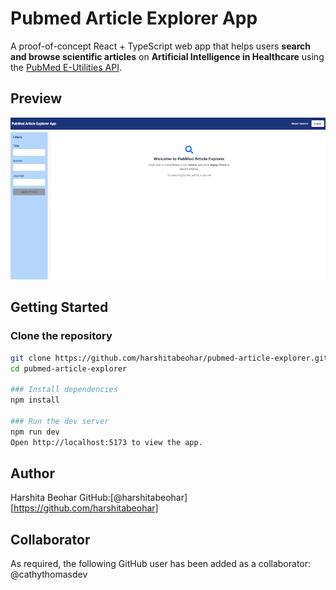 # Pubmed Article Explorer App

A proof-of-concept React + TypeScript web app that helps users **search and browse scientific articles** on **Artificial Intelligence in Healthcare** using the [PubMed E-Utilities API](https://github.com/mirbostanicm/pubmed-api/blob/main/README.md).

## Preview

![App Screenshot](src/assets/preview.png)

## Getting Started
### Clone the repository
```bash
git clone https://github.com/harshitabeohar/pubmed-article-explorer.git
cd pubmed-article-explorer

### Install dependencies
npm install

### Run the dev server
npm run dev
Open http://localhost:5173 to view the app.
```

## Author
Harshita Beohar
GitHub:[@harshitabeohar][https://github.com/harshitabeohar]

## Collaborator
As required, the following GitHub user has been added as a collaborator:
@cathythomasdev
